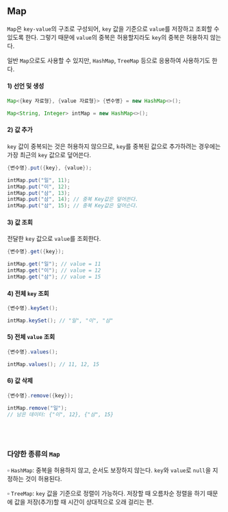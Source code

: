 ## Map

`Map`은 `key-value`의 구조로 구성되어, `key` 값을 기준으로 `value`를 저장하고 조회할 수 있도록 한다. 그렇기 때문에 `value`의 중복은 허용할지라도 `key`의 중복은 허용하지 않는다.

일반 `Map`으로도 사용할 수 있지만, `HashMap`, `TreeMap` 등으로 응용하여 사용하기도 한다.


#### 1) 선언 및 생성
```java
Map<{key 자료형}, {value 자료형}> {변수명} = new HashMap<>();
```
```java
Map<String, Integer> intMap = new HashMap<>();
```

#### 2) 값 추가
`key` 값이 중복되는 것은 허용하지 않으므로, `key`를 중복된 값으로 추가하려는 경우에는 가장 최근의 `key` 값으로 덮어쓴다.
```java
{변수명}.put({key}, {value});
```
```java
intMap.put("일", 11);
intMap.put("이", 12);
intMap.put("삼", 13);
intMap.put("삼", 14); // 중복 Key값은 덮어쓴다.
intMap.put("삼", 15); // 중복 Key값은 덮어슨다.
```
#### 3) 값 조회
전달한 `key` 값으로 `value`를 조회한다.
```java
{변수명}.get({key});
```
```java
intMap.get("일"); // value = 11
intMap.get("이"); // value = 12
intMap.get("삼"); // value = 15
```

#### 4) 전체 `key` 조회
```java
{변수명}.keySet();
```
```java
intMap.keySet(); // "일", "이", "삼"
```
#### 5) 전체 `value` 조회
```java
{변수명}.values();
```
```java
intMap.values(); // 11, 12, 15
```

#### 6) 값 삭제
```java
{변수명}.remove({key});
```
```java
intMap.remove("일");
// 남은 데이터: {"이", 12}, {"삼", 15}
```

<br><br>

### 다양한 종류의 `Map`
▫️ `HashMap`: 중복을 허용하지 않고, 순서도 보장하지 않는다. `key`와 `value`로 `null`을 지정하는 것이 허용된다.

▫️ `TreeMap`: `key` 값을 기준으로 정렬이 가능하다. 저장할 때 오름차순 정렬을 하기 때문에 값을 저장(추가)할 때 시간이 상대적으로 오래 걸리는 편.